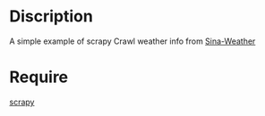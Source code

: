 # Discription
A simple example of scrapy
Crawl weather info from [Sina-Weather](weather.sina.com.cn)
# Require
[scrapy](http://scrapy.org/)
